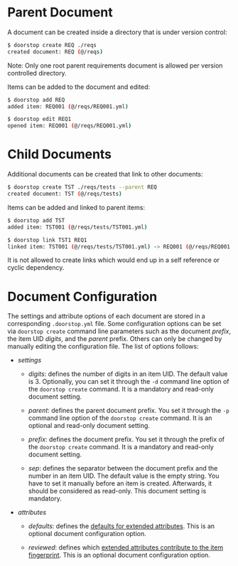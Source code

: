 # Parent Document

A document can be created inside a directory that is under version control:

```sh
$ doorstop create REQ ./reqs
created document: REQ (@/reqs)
```
Note: Only one root parent requirements document is allowed per version controlled directory.

Items can be added to the document and edited:

```sh
$ doorstop add REQ
added item: REQ001 (@/reqs/REQ001.yml)

$ doorstop edit REQ1
opened item: REQ001 (@/reqs/REQ001.yml)
```

# Child Documents

Additional documents can be created that link to other documents:

```sh
$ doorstop create TST ./reqs/tests --parent REQ
created document: TST (@/reqs/tests)
```

Items can be added and linked to parent items:

```sh
$ doorstop add TST
added item: TST001 (@/reqs/tests/TST001.yml)

$ doorstop link TST1 REQ1
linked item: TST001 (@/reqs/tests/TST001.yml) -> REQ001 (@/reqs/REQ001.yml)
```

It is not allowed to create links which would end up in a self reference or
cyclic dependency.

# Document Configuration

The settings and attribute options of each document are stored in a
corresponding `.doorstop.yml` file.  Some configuration options can be set via
`doorstop create` command line parameters such as the document *prefix*, the
item UID *digits*, and the *parent* prefix.  Others can only be changed by
manually editing the configuration file.  The list of options follows:

* *settings*

  * *digits*: defines the number of digits in an item UID. The default value
    is 3.  Optionally, you can set it through the `-d` command line option of
    the `doorstop create` command.  It is a mandatory and read-only document
    setting.

  * *parent*: defines the parent document prefix.  You set it through the `-p`
    command line option of the `doorstop create` command.  It is an optional
    and read-only document setting.

  * *prefix*: defines the document prefix.  You set it through the prefix of
    the `doorstop create` command.  It is a mandatory and read-only document
    setting.

  * *sep*: defines the separator between the document prefix and the number in
    an item UID.  The default value is the empty string.  You have to set it
    manually before an item is created.  Afterwards, it should be considered as
    read-only.  This document setting is mandatory.

* *attributes*

  * *defaults*: defines the
    [defaults for extended attributes](../reference/items.md#defaults-for-extended-attributes).
    This is an optional document configuration option.

  * *reviewed*: defines which
    [ extended attributes contribute to the item fingerprint](../reference/items.md#extended-reviewed-attributes).
    This is an optional document configuration option.
